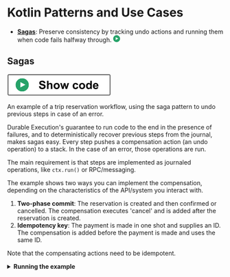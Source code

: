 # Kotlin Patterns and Use Cases

- **[Sagas](README.md#sagas)**: Preserve consistency by tracking undo actions and running them when code fails halfway through. [<img src="https://raw.githubusercontent.com/restatedev/img/refs/heads/main/play-button.svg" width="16" height="16">](src/main/kotlin/my/example/sagas/BookingWorkflow.kt)

## Sagas
[<img src="https://raw.githubusercontent.com/restatedev/img/refs/heads/main/show-code.svg">](src/main/kotlin/my/example/sagas/BookingWorkflow.kt)

An example of a trip reservation workflow, using the saga pattern to undo previous steps in case of an error.

Durable Execution's guarantee to run code to the end in the presence of failures, and to deterministically recover previous steps from the journal, makes sagas easy.
Every step pushes a compensation action (an undo operation) to a stack. In the case of an error, those operations are run.

The main requirement is that steps are implemented as journaled operations, like `ctx.run()` or RPC/messaging.

The example shows two ways you can implement the compensation, depending on the characteristics of the API/system you interact with.
1. **Two-phase commit**: The reservation is created and then confirmed or cancelled. The compensation executes 'cancel' and is added after the reservation is created.
2. **Idempotency key**: The payment is made in one shot and supplies an ID. The compensation is added before the payment is made and uses the same ID.

Note that the compensating actions need to be idempotent.

<details>
<summary><strong>Running the example</strong></summary>

1. [Start the Restate Server](https://docs.restate.dev/develop/local_dev) in a separate shell: `restate-server`
2. Start the service: `./gradlew -PmainClass=my.example.sagas.BookingWorkflowKt run`
3. Register the services (with `--force` to override the endpoint during **development**): `restate -y deployments register --force localhost:9080`

Have a look at the logs to see how the compensations run in case of a terminal error.

Start the workflow:
```shell
curl -X POST localhost:8080/BookingWorkflow/trip12/run -H 'content-type: application/json' -d '{
  "flights": {
    "flightId": "12345",
    "passengerName": "John Doe"
  },
  "car": {
    "pickupLocation": "Airport",
    "rentalDate": "2024-12-16"
  },
  "paymentInfo": {
    "cardNumber": "4111111111111111",
    "amount": 1500
  }
}'
```

Have a look at the logs to see the cancellations of the flight and car booking in case of a terminal error:

<details>
<summary><strong>View logs</strong></summary>

```shell
2025-01-08 17:32:41 INFO  [BookingWorkflow/run][inv_17SdW8qEKwr73ZZA3arIY588qMXDUKWrWV] dev.restate.sdk.core.InvocationStateMachine - Start invocation
2025-01-08 17:32:41 INFO  [Flights/reserve][inv_12Z8ramGNk1u3ZJGeQ6NHlO0k6NN5gGlod] dev.restate.sdk.core.InvocationStateMachine - Start invocation
2025-01-08 17:32:41 INFO  [Flights/reserve][inv_12Z8ramGNk1u3ZJGeQ6NHlO0k6NN5gGlod] Flights - Flight reservation created with id: 96cf1dc6-8f53-10ab-9f06-8ed72a5fdb6b
2025-01-08 17:32:41 INFO  [Flights/reserve][inv_12Z8ramGNk1u3ZJGeQ6NHlO0k6NN5gGlod] dev.restate.sdk.core.InvocationStateMachine - End invocation
2025-01-08 17:32:41 INFO  [CarRentals/reserve][inv_1icvtYyBeb8U79Fihq1w37U4qOoVGsOjTP] dev.restate.sdk.core.InvocationStateMachine - Start invocation
2025-01-08 17:32:41 INFO  [CarRentals/reserve][inv_1icvtYyBeb8U79Fihq1w37U4qOoVGsOjTP] CarRentals - Car rental reservation created with id: 69516bd0-e7f0-b00a-11bc-f7417bf213e7
2025-01-08 17:32:41 INFO  [CarRentals/reserve][inv_1icvtYyBeb8U79Fihq1w37U4qOoVGsOjTP] dev.restate.sdk.core.InvocationStateMachine - End invocation
2025-01-08 17:32:41 ERROR [BookingWorkflow/run][inv_17SdW8qEKwr73ZZA3arIY588qMXDUKWrWV] Payment - 👻 This payment should never be accepted! Aborting booking.
2025-01-08 17:32:41 INFO  [BookingWorkflow/run][inv_17SdW8qEKwr73ZZA3arIY588qMXDUKWrWV] Payment - Refunding payment with id: 75bb66f4-2e9a-a343-4946-670c8aad9d5f
2025-01-08 17:32:41 INFO  [CarRentals/cancel][inv_13YmJf8QG5763jivUYWwmplT2Z2ETlbUoV] dev.restate.sdk.core.InvocationStateMachine - Start invocation
2025-01-08 17:32:41 INFO  [CarRentals/cancel][inv_13YmJf8QG5763jivUYWwmplT2Z2ETlbUoV] CarRentals - Car rental reservation cancelled with id: 69516bd0-e7f0-b00a-11bc-f7417bf213e7
2025-01-08 17:32:41 INFO  [CarRentals/cancel][inv_13YmJf8QG5763jivUYWwmplT2Z2ETlbUoV] dev.restate.sdk.core.InvocationStateMachine - End invocation
2025-01-08 17:32:41 INFO  [Flights/cancel][inv_11nr1pOn83Fm0OtWMLeCSrSCb7kPDBCdbz] dev.restate.sdk.core.InvocationStateMachine - Start invocation
2025-01-08 17:32:41 INFO  [Flights/cancel][inv_11nr1pOn83Fm0OtWMLeCSrSCb7kPDBCdbz] Flights - Flight reservation cancelled with id: flight-b669b8e5-fb37-441a-af90-d3995ba43c0f
2025-01-08 17:32:41 INFO  [Flights/cancel][inv_11nr1pOn83Fm0OtWMLeCSrSCb7kPDBCdbz] dev.restate.sdk.core.InvocationStateMachine - End invocation
2025-01-08 17:32:41 WARN  [BookingWorkflow/run][inv_17SdW8qEKwr73ZZA3arIY588qMXDUKWrWV] dev.restate.sdk.core.ResolvedEndpointHandlerImpl - Error when processing the invocation
dev.restate.sdk.common.TerminalException: Failed to reserve the trip: 👻 Payment could not be accepted!. Ran 3 compensations.
...rest of trace...
2025-01-08 17:32:41 INFO  [BookingWorkflow/run][inv_17SdW8qEKwr73ZZA3arIY588qMXDUKWrWV] dev.restate.sdk.core.InvocationStateMachine - End invocation
```

</details>
</details>